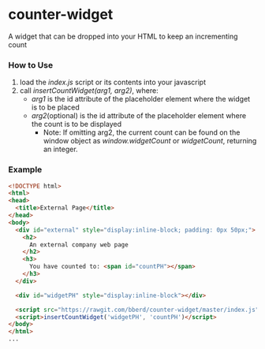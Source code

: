 # counter-widget
A widget that can be dropped into your HTML to keep an incrementing count

### How to Use
1. load the *index.js* script or its contents into your javascript
2. call *insertCountWidget(arg1, arg2)*, where:
   - *arg1* is the id attribute of the placeholder element where the widget is to be placed
   - *arg2*(optional) is the id attribute of the placeholder element where the count is to be displayed
     - Note: If omitting arg2, the current count can be found on the window object as *window.widgetCount* or *widgetCount*, returning an integer.

### Example
```html
<!DOCTYPE html>
<html>
<head>
  <title>External Page</title>
</head>
<body>
  <div id="external" style="display:inline-block; padding: 0px 50px;">
    <h2>
      An external company web page
    </h2>
    <h3>
      You have counted to: <span id="countPH"></span>
    </h3>
  </div>

  <div id="widgetPH" style="display:inline-block"></div>

  <script src="https://rawgit.com/bberd/counter-widget/master/index.js"></script>
  <script>insertCountWidget('widgetPH', 'countPH')</script>
</body>
</html>
...
```
